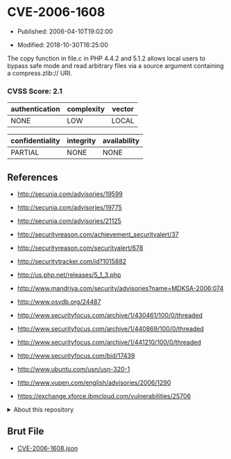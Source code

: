 # CVE-2006-1608

- Published: 2006-04-10T19:02:00

- Modified: 2018-10-30T16:25:00

The copy function in file.c in PHP 4.4.2 and 5.1.2 allows local users to bypass safe mode and read arbitrary files via a source argument containing a compress.zlib:// URI.

### CVSS Score: **2.1**

| authentication | complexity | vector |
| --- | --- | --- |
| NONE | LOW | LOCAL |

| confidentiality | integrity | availability |
| --- | --- | --- |
| PARTIAL | NONE | NONE |

## References

* http://secunia.com/advisories/19599

* http://secunia.com/advisories/19775

* http://secunia.com/advisories/21125

* http://securityreason.com/achievement_securityalert/37

* http://securityreason.com/securityalert/678

* http://securitytracker.com/id?1015882

* http://us.php.net/releases/5_1_3.php

* http://www.mandriva.com/security/advisories?name=MDKSA-2006:074

* http://www.osvdb.org/24487

* http://www.securityfocus.com/archive/1/430461/100/0/threaded

* http://www.securityfocus.com/archive/1/440869/100/0/threaded

* http://www.securityfocus.com/archive/1/441210/100/0/threaded

* http://www.securityfocus.com/bid/17439

* http://www.ubuntu.com/usn/usn-320-1

* http://www.vupen.com/english/advisories/2006/1290

* https://exchange.xforce.ibmcloud.com/vulnerabilities/25706

<details>
<summary>About this repository</summary> 

  This repository is part of the project [Live Hack CVE](https://github.com/Live-Hack-CVE). Main website can be found [www.live-hack.org](https://www.live-hack.org) 
  
  Made by [Sn0wAlice](https://github.com/Sn0wAlice) for the people that care about security and need to have a feed of the latest CVEs. Hope you enjoy it, don't forget to star the repo and follow me on [Twitter](https://twitter.com/Sn0wAlice) and [Github](https://github.com/Sn0wAlice). And that is my [personnal website](https://www.alice-snow.me/)

  - [Home Page](https://github.com/Live-Hack-CVE)
  - [Framework](https://github.com/Live-Hack-CVE/cve-framework)
  - [CVE database](https://github.com/Live-Hack-CVE/full_database)
  - [Changelog](https://github.com/Live-Hack-CVE/Changelog)
</details>

## Brut File

* [CVE-2006-1608.json](https://raw.githubusercontent.com/Live-Hack-CVE/full_database/main/cves/2006/CVE-2006-1608.json)

